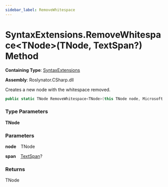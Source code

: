 ```yaml
---
sidebar_label: RemoveWhitespace
---
```


# SyntaxExtensions\.RemoveWhitespace&lt;TNode&gt;\(TNode, TextSpan?\) Method

**Containing Type**: [SyntaxExtensions](../index.md)

**Assembly**: Roslynator\.CSharp\.dll

  
Creates a new node with the whitespace removed\.

```csharp
public static TNode RemoveWhitespace<TNode>(this TNode node, Microsoft.CodeAnalysis.Text.TextSpan? span = null) where TNode : Microsoft.CodeAnalysis.SyntaxNode
```

### Type Parameters

**TNode**

### Parameters

**node** &ensp; TNode

**span** &ensp; [TextSpan](https://docs.microsoft.com/en-us/dotnet/api/microsoft.codeanalysis.text.textspan)?

### Returns

TNode

